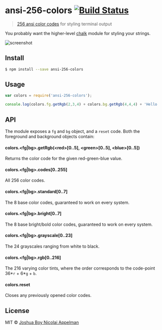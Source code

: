 # ansi-256-colors [![Build Status](https://travis-ci.org/jbnicolai/ansi-256-colors.svg?branch=master)](https://travis-ci.org/jbnicolai/ansi-256-colors)

> [256 ansi color codes](https://en.wikipedia.org/wiki/ANSI_escape_code#Colors) for styling terminal output

You probably want the higher-level [chalk](https://github.com/sindresorhus/chalk) module for styling your strings.

![screenshot](https://i.imgur.com/Kilr0mC.png?1)


## Install

```sh
$ npm install --save ansi-256-colors
```

## Usage

```js
var colors = require('ansi-256-colors');

console.log(colors.fg.getRgb(2,3,4) + colors.bg.getRgb(4,4,4) + 'Hello world!' + colors.reset);
```

## API

The module exposes a `fg` and `bg` object, and a `reset` code. Both the foreground and background objects contain:

#### colors.\<fg|bg\>.getRgb(\<red\>[0..5], \<green\>[0..5], \<blue\>[0..5])

Returns the color code for the given red-green-blue value.

#### colors.\<fg|bg\>.codes[0..255]

All 256 color codes.

#### colors.\<fg|bg\>.standard[0..7]

The 8 base color codes, guaranteed to work on every system.

#### colors.\<fg|bg\>.bright[0..7]

The 8 base bright/bold color codes, guaranteed to work on every system.

#### colors.\<fg|bg\>.grayscale[0..23]

The 24 grayscales ranging from white to black.

#### colors.\<fg|bg\>.rgb[0..216]

The 216 varying color tints, where the order corresponds to the code-point 36\*`r` + 6\*`g` + `b`.

#### colors.reset

Closes any previously opened color codes.

## License

MIT © [Joshua Boy Nicolai Appelman](http://jbnicolai.com)
